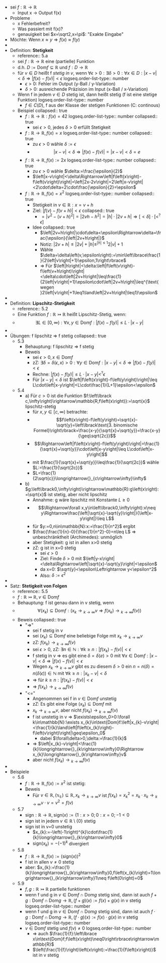- sei $f:\mathbb{R}\rightarrow\mathbb{R}$
	- Input x -> Output f(x)
- Probleme
	- x Fehlerbefreit?
	- Was passiert mit f(x)?
	- genauigkeit bei $x=\sqrt2,x=\pi$: "Exakte Eingabe"
- Möchte: Wenn $x\approx y\Rightarrow f\left(x\right)\approx f\left(y\right)$
-
- Definition: **Stetigkeit**
	- reference:: 5.a
	- sei $f:\mathbb{R}\rightarrow\mathbb{R}$ eine (partielle) Funktion
	- d.h. $D:=\text{Dom}f\subseteq\mathbb{R}$ und $f:D\rightarrow\mathbb{R}$
	- für $v\in D$ heißt f *stetig in v*, wenn $\forall\epsilon>0:\exists\delta>0:\forall x\in D:\left|x-v\right|<\delta\Rightarrow\left|f\left(x\right)-f\left(v\right)\right|<\epsilon$
	  logseq.order-list-type:: number
		- $\epsilon>0$: Fehler im Output (y-Ball / y-Variation)
		- $\delta>0$: ausreichende Präzision im Input (x-Ball / x-Variation)
	- Wenn f in jedem $v\in D$ stetig ist, dann heißt stetig (f ist eine stetige Funktion)
	  logseq.order-list-type:: number
		- $f\in C\left(D\right)$, f aus der Klasse der stetigen Funktionen (C: continous)
	- Beispiel
	  collapsed:: true
		- $f:\mathbb{R}\rightarrow\mathbb{R}:f\left(x\right)=42$
		  logseq.order-list-type:: number
		  collapsed:: true
			- sei $\epsilon>0$, jedes $\delta>0$ erfüllt Stetigkeit
		- $f:\mathbb{R}\rightarrow\mathbb{R},f\left(x\right)=x$
		  logseq.order-list-type:: number
		  collapsed:: true
			- zu $\epsilon>0$ wähle $\delta:=\epsilon$
			- $$\left|x-v\right|<\delta\Rightarrow\left|f\left(x\right)-f\left(v\right)\right|=\left|x-v\right|<\delta=e$$
		- $f:\mathbb{R}\rightarrow\mathbb{R},f\left(x\right):=2x$
		  logseq.order-list-type:: number
		  collapsed:: true
			- zu $\epsilon>0$ wähle $\delta:=\frac{\epsilon}{2}$
			- $\left|x-v\right|<\delta\Rightarrow\left|f\left(x\right)-f\left(v\right)\right|=\left|2x-2v\right|=2\left|x-v\right|<2\cdot\delta=2\cdot\frac{\epsilon}{2}=\epsilon$
		- $f:\mathbb{R}\rightarrow\mathbb{R},f\left(x\right)=x^2$
		  logseq.order-list-type:: number
		  collapsed:: true
			- Stetigkeit in $v\in\mathbb{R}:x=v+h$
			- Ziel: $\left|f\left(v\right)-f\left(v+h\right)\right|<\epsilon$
			  collapsed:: true
				- $=\left|v^2-\left(v+h\right)^2\right|=\left|2vh-h^2\right|=\left|h\right|\cdot\left|2v+h\right|\Rightarrow\left\lbrack<\delta\right\rbrack\cdot\left\lbrack<^{?}\epsilon\right\rbrack$
			- Idee
			  collapsed:: true
				- $\left|2v+h\right|\cdot\delta<\epsilon\Rightarrow\delta=\frac{\epsilon}{\left|2v+h\right|}$
				- Notiz: $\left|2v+h\right|\leq\left|2v\right|+\left|h\right|\leq^{\left|h\right|\leq1}2\left|v\right|+1$
				- Wähle $\delta=\delta\left(v,\epsilon\right):=\min\left\lbrace\frac{1}{2\left|v\right|+1}\epsilon,1\right\rbrace$
				- => Für $\left|h\right|<\delta:\left|f\left(v\right)-f\left(v+h\right)\right|<\delta\cdot\left|2v+h\right|\leq\frac{1}{2\left|v\right|+1}\epsilon\cdot\left|2v+h\right|\leq^{\text{wegen }2\left|v\right|+1\leq1\land\left|2v+h\right|\leq1}\epsilon$
-
- Definition: **Lipschitz-Stetigkeit**
	- reference:: 5.2
	- Eine Funktion $f:\mathbb{R}\rightarrowtail\mathbb{R}$ heißt Lipschitz-Stetig, wenn:
	- $$\exists L\in\left\lbrack0,\infty\right):\forall x,y\in\text{Dom}f:\left|f\left(x\right)-f\left(y\right)\right|\leq L\cdot\left|x-y\right|$$
-
- Übungen: f lipschitz => f stetig
  collapsed:: true
	- 5.3
		- Behauptung: f lipschitz => f stetig
		- Beweis
			- sei $\epsilon>0,x\in\text{Dom}f$
			- zZ: $\exists\delta=\delta\left(\epsilon,x\right)>0:\forall y\in\text{Dom}f:\left|x-y\right|<\delta\Rightarrow\left|f\left(x\right)-f\left(y\right)\right|<\epsilon$
			- Rechne: $\left|f\left(x\right)-f\left(y\right)\right|\leq L\cdot\left|x-y\right|<^{?}\epsilon$
			- Für $\left|x-y\right|<\delta$ ist $\left|f\left(x\right)-f\left(y\right)\right|\leq L\cdot\left|x-y\right|<L\cdot\frac{1}{L+1}\epsilon<\epsilon$
	- 5.4
		- a) Für $c>0$ ist die Funktion $f:\left\lbrack c,\infty\right)\rightarrow\mathbb{R,f\left(x\right)}:=\sqrt{x}$ lipschitz-stetig
			- für $x,y\in\left\lbrack c,\infty\right)$ betrachte:
			- $$f\left(x\right)-f\left(y\right)=\sqrt{x}-\sqrt{y}=\left\lbrack\text{3. binomische Formel}\right\rbrack=\frac{x-y}{\sqrt{x}+\sqrt{y}}=\frac{x-y}{\geq\sqrt{2c}}$$
			- $$\Rightarrow\left|f\left(x\right)-f\left(y\right)\right|=\frac{1}{\sqrt{x}+\sqrt{y}}\cdot\left|x-y\right|\leq L\cdot\left|x-y\right|$$
			- mit $\frac{1}{\sqrt{x}+\sqrt{y}}\leq\frac{1}{\sqrt{2c}}$ wähle $L:=\frac{1}{\sqrt{2c}}$
			- $L=\frac{1}{2\sqrt{c}}\longrightarrow{}_{c\rightarrow\infty}\infty$
		- b) $g:\left\lbrack0,\infty\right)\rightarrow\mathbb{R}:g\left(x\right):=\sqrt{x}$ ist stetig, aber nicht lipschitz
			- Annahme: g wäre lipschitz mit Konstante $L\geq0$
			- $$\Rightarrow\forall x,y\in\left\lbrack0,\infty\right):x\neq y\Rightarrow\frac{\left|\sqrt{x}-\sqrt{y}\right|}{\left|x-y\right|}\leq L$$
			- für $y:=0,n\in\mathbb{N}:x:=\frac{1}{n^2}$ ergibt
			- $\frac{\frac{1}{n}-0}{\frac{1}{n^2}-0}=n\leq L$ => unbeschränktheit (Archimedes): unmöglich
			- aber Stetigkeit: g ist in allen x>0 stetig
			- zZ: g ist in x=0 stetig
				- sei $\epsilon>0$
				- Ziel: Finde $\delta>0$ mit $\left|y-x\right|<\delta\Rightarrow\left|\sqrt{x}-\sqrt{y}\right|<\epsilon$
				- da x=0: $\sqrt{y}<\epsilon\Leftrightarrow y<\epsilon^2$
				- Also: $\delta:=\epsilon^2$
-
- Satz: **Stetigkeit von Folgen**
	- reference:: 5.5
	- $f:\mathbb{R}\rightarrowtail\mathbb{R},v\in\text{Dom}f$
	- Behauptung: f ist genau dann in v stetig, wenn
	- $$\forall\left(x_{k}\right)\subseteq\text{Dom}f:\left(x_{k}\longrightarrow{}_{k\rightarrow\infty}v\Rightarrow f\left(x_{k}\right)\longrightarrow{}_{k\rightarrow\infty}f\left(v\right)\right)$$
	- Beweis
	  collapsed:: true
		- "=>"
			- sei f stetig in v
			- sei $\left(x_{k}\right)\subseteq\text{Dom}f$ eine beliebige Folge mit $x_{k}\longrightarrow{}_{k\rightarrow\infty}v$
			- zZ: $f\left(x_{k}\right)\longrightarrow{}_{k\rightarrow\infty}f\left(v\right)$
			- sei $\epsilon>0$, zZ: $\exists n\in\mathbb{N}:\forall k\geq n:\left|f\left(x_{k}\right)-f\left(v\right)\right|<\epsilon$
			- f stetig in v => es gibt eine $\delta=\delta\left(e\right)>0$ mit $\forall x\in\text{Dom}f:\left|x-v\right|<\delta\Rightarrow\left|f\left(x\right)-f\left(v\right)\right|<\epsilon$
			- Wegen $x_{k}\longrightarrow{}_{k\rightarrow\infty}v$ gibt es zu diesem $\delta>0$ ein $n=n\left(\delta\right)=n\left(\delta\left(\epsilon\right)\right)\in\mathbb{N}$ mit $\forall k\geq n:\left|x_{k}-v\right|<\delta$
			- => für $k\geq n:\left|f\left(x_{k}\right)-f\left(v\right)\right|<\epsilon$
			- => $f\left(x_{k}\right)\longrightarrow{}_{k\rightarrow\infty}f\left(v\right)$
		- "<="
			- Angenommen sei f in $v\in\text{Dom}f$ unstetig
			- zZ: Es gibt eine Folge $\left(x_{k}\right)\subseteq\text{Dom}f$ mit
			- $x_{k}\longrightarrow{}_{k\rightarrow\infty}v$, aber nicht $f\left(x_{k}\right)\longrightarrow{}_{k\rightarrow\infty}f\left(v\right)$
			- f ist unstetig in v => $\exists\epsilon_0>0:\forall k\in\mathbb{N}:\exists x_{k}\in\text{Dom}f:\left|x_{k}-v\right|<\frac{1}{k}\land\left|f\left(x_{k}\right)-f\left(v\right)\right|\geq\epsilon_0$
				- dabei $\forall\delta>0,\delta:=\frac{1}{k}$
			- => $\left|x_{k}-v\right|<\frac{1}{k}\longrightarrow{}_{k\rightarrow\infty}0\Rightarrow x_{k}\longrightarrow{}_{k\rightarrow\infty}v$
			- aber nicht $f\left(x_{k}\right)\longrightarrow{}_{k\rightarrow\infty}f\left(v\right)$
-
- Beispiele
	- 5.6
		- $f:\mathbb{R}\rightarrow\mathbb{R},f\left(x\right):=x^2$ ist stetig:
		- Beweis
			- Für $v\in\mathbb{R,\left(x_{k}\right)}\subseteq\mathbb{R},x_{k}\longrightarrow{}_{k\rightarrow\infty}v$ ist $f\left(x_{k}\right)=x_{k}^2=x_{k}\cdot x_{k}\longrightarrow{}_{k\rightarrow\infty}v\cdot v=v^2=f\left(v\right)$
	- 5.7
		- $\text{sign}:\mathbb{R}\rightarrow\mathbb{R},\text{sign}\left(x\right):=\left\lbrace1:x>0\right.;0:x=0;-1<0$
		- sign ist in jedem $v\in\mathbb{R}\setminus\left\lbrace0\right\rbrace$ stetig
		- sign ist in v=0 unstetig
			- $x_{k}:=-\left(-1\right)^{k}\cdot\frac{1}{k}\longrightarrow{}_{k\rightarrow\infty}0$
			- $\text{sign}\left(x_{k}\right)=-\left(-1\right)^{k}$ divergiert
	- 5.8
		- $f:\mathbb{R}\rightarrow\mathbb{R},f\left(x\right):=\left(\text{sign}\left(x\right)\right)^2$
		- f ist in allen $v\neq0$ stetig
		- aber: $x_{k}:=\frac{1}{k}\longrightarrow{}_{k\rightarrow\infty}0,f\left(x_{k}\right)=1\longrightarrow{}_{k\rightarrow\infty}1\neq f\left(0\right)=0$
	- 5.9
		- $f,g:\mathbb{R}\rightarrowtail\mathbb{R}$ partielle funktionen
		- wenn f und g in $v\in\text{Dom}f\cap\text{Dom}g$ stetig sind, dann ist auch $f+g:\text{Dom}f\cap\text{Dom}g\rightarrow\mathbb{R},\left(f+g\right)\left(x\right):=f\left(x\right)+g\left(x\right)$ in v stetig
		  logseq.order-list-type:: number
		- wenn f und g in $v\in\text{Dom}f\cap\text{Dom}g$ stetig sind, dann ist auch $f\cdot g:\text{Dom}f\cap\text{Dom}g\rightarrow\mathbb{R},\left(f\cdot g\right)\left(x\right):=f\left(x\right)\cdot g\left(x\right)$ in v stetig
		  logseq.order-list-type:: number
		- $v\in\text{Dom}f$ stetig und $f\left(v\right)\neq0$
		  logseq.order-list-type:: number
			- => auch $\frac{1}{f}:\left\lbrace x\in\text{Dom}f;f\left(x\right)\neq0\right\rbrace\rightarrow\mathbb{R}$
			- $\left(\frac{1}{f}\right)\left(x\right):=\frac{1}{f\left(x\right)}$ ist in v stetig